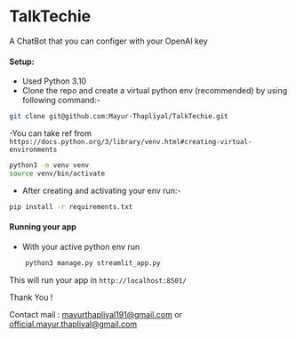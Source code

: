 # TalkTechie
A ChatBot that you can configer with your OpenAI key


#### Setup:
- Used Python 3.10
- Clone the repo and create a virtual python env  (recommended) by using following command:-
``` bash
git clone git@github.com:Mayur-Thapliyal/TalkTechie.git
```

-You can take ref from ```https://docs.python.org/3/library/venv.html#creating-virtual-environments```

``` bash
python3 -m venv venv
source venv/bin/activate
```

- After creating and activating your env run:-
```bash
pip install -r requirements.txt 
```

#### Running your app
- With your active python env run 
```python
    python3 manage.py streamlit_app.py
```

This will run your app in ```http://localhost:8501/```


Thank You !

Contact mail : mayurthapliyal191@gmail.com or official.mayur.thapliyal@gmail.com